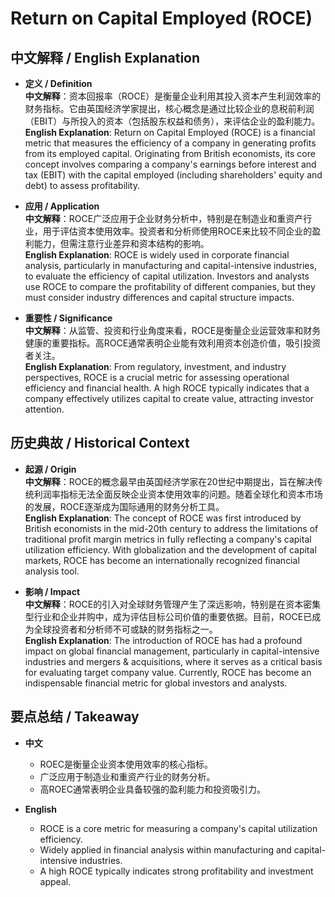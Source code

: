 # Return on Capital Employed (ROCE)

## 中文解释 / English Explanation

* **定义 / Definition**  
  **中文解释**：资本回报率（ROCE）是衡量企业利用其投入资本产生利润效率的财务指标。它由英国经济学家提出，核心概念是通过比较企业的息税前利润（EBIT）与所投入的资本（包括股东权益和债务），来评估企业的盈利能力。  
  **English Explanation**: Return on Capital Employed (ROCE) is a financial metric that measures the efficiency of a company in generating profits from its employed capital. Originating from British economists, its core concept involves comparing a company's earnings before interest and tax (EBIT) with the capital employed (including shareholders' equity and debt) to assess profitability.

* **应用 / Application**  
  **中文解释**：ROCE广泛应用于企业财务分析中，特别是在制造业和重资产行业，用于评估资本使用效率。投资者和分析师使用ROCE来比较不同企业的盈利能力，但需注意行业差异和资本结构的影响。  
  **English Explanation**: ROCE is widely used in corporate financial analysis, particularly in manufacturing and capital-intensive industries, to evaluate the efficiency of capital utilization. Investors and analysts use ROCE to compare the profitability of different companies, but they must consider industry differences and capital structure impacts.

* **重要性 / Significance**  
  **中文解释**：从监管、投资和行业角度来看，ROCE是衡量企业运营效率和财务健康的重要指标。高ROCE通常表明企业能有效利用资本创造价值，吸引投资者关注。  
  **English Explanation**: From regulatory, investment, and industry perspectives, ROCE is a crucial metric for assessing operational efficiency and financial health. A high ROCE typically indicates that a company effectively utilizes capital to create value, attracting investor attention.

## 历史典故 / Historical Context

* **起源 / Origin**  
  **中文解释**：ROCE的概念最早由英国经济学家在20世纪中期提出，旨在解决传统利润率指标无法全面反映企业资本使用效率的问题。随着全球化和资本市场的发展，ROCE逐渐成为国际通用的财务分析工具。  
  **English Explanation**: The concept of ROCE was first introduced by British economists in the mid-20th century to address the limitations of traditional profit margin metrics in fully reflecting a company's capital utilization efficiency. With globalization and the development of capital markets, ROCE has become an internationally recognized financial analysis tool.

* **影响 / Impact**  
  **中文解释**：ROCE的引入对全球财务管理产生了深远影响，特别是在资本密集型行业和企业并购中，成为评估目标公司价值的重要依据。目前，ROCE已成为全球投资者和分析师不可或缺的财务指标之一。  
  **English Explanation**: The introduction of ROCE has had a profound impact on global financial management, particularly in capital-intensive industries and mergers & acquisitions, where it serves as a critical basis for evaluating target company value. Currently, ROCE has become an indispensable financial metric for global investors and analysts.

## 要点总结 / Takeaway

* **中文**  
  - ROEC是衡量企业资本使用效率的核心指标。
  - 广泛应用于制造业和重资产行业的财务分析。
  - 高ROEC通常表明企业具备较强的盈利能力和投资吸引力。

* **English**  
  - ROCE is a core metric for measuring a company's capital utilization efficiency.
  - Widely applied in financial analysis within manufacturing and capital-intensive industries.
  - A high ROCE typically indicates strong profitability and investment appeal.